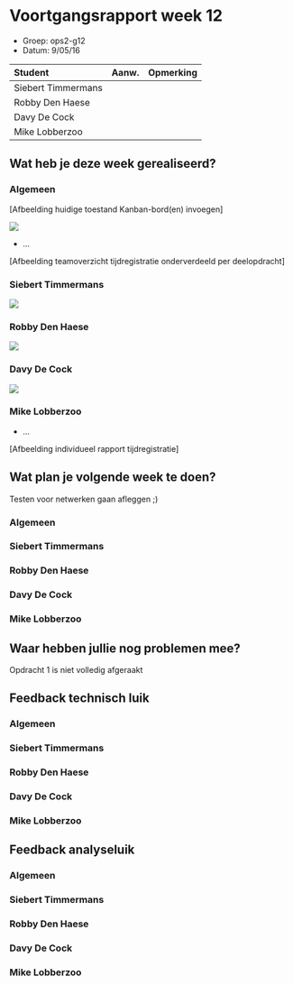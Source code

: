 # Voortgangsrapport week 12

* Groep: ops2-g12
* Datum: 9/05/16

| Student  | Aanw. | Opmerking |
| :---     | :---  | :---      |
| Siebert Timmermans |       |           |
| Robby Den Haese |       |           |
| Davy De Cock |       |           |
| Mike Lobberzoo |       |           |

## Wat heb je deze week gerealiseerd?

### Algemeen

[Afbeelding huidige toestand Kanban-bord(en) invoegen]

![](https://i.gyazo.com/76bc21119409f4141f10355e3b9adcc2.png)
* ...

[Afbeelding teamoverzicht tijdregistratie onderverdeeld per deelopdracht]

### Siebert Timmermans

![](https://i.gyazo.com/285a012c59deaa36dfee2b7e178498b9.png)

### Robby Den Haese

![](https://i.gyazo.com/9857da35285a8e5e8a6ecb8cf337f3b1.png)

### Davy De Cock


![](http://i.imgur.com/EhCXfhD.png)

### Mike Lobberzoo

* ...

[Afbeelding individueel rapport tijdregistratie]

## Wat plan je volgende week te doen?

Testen voor netwerken gaan afleggen ;)

### Algemeen
### Siebert Timmermans
### Robby Den Haese 
### Davy De Cock
### Mike Lobberzoo

## Waar hebben jullie nog problemen mee?

Opdracht 1 is niet volledig afgeraakt 

## Feedback technisch luik

### Algemeen

### Siebert Timmermans
### Robby Den Haese 
### Davy De Cock
### Mike Lobberzoo

## Feedback analyseluik

### Algemeen

### Siebert Timmermans
### Robby Den Haese 
### Davy De Cock
### Mike Lobberzoo

